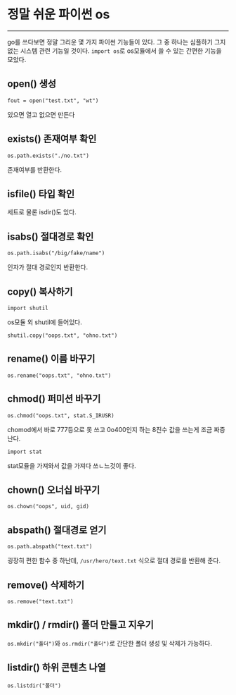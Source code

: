 # 정말 쉬운 파이썬 os

---

go를 쓰다보면 정말 그리운 몇 가지 파이썬 기능들이 있다.
그 중 하나는 심플하기 그지없는 시스템 관련 기능일 것이다.
`import os`로 os모듈에서 쓸 수 있는 간편한 기능을 모았다.

## open() 생성

`fout = open("test.txt", "wt")`

있으면 열고 없으면 만든다

## exists() 존재여부 확인

`os.path.exists("./no.txt")`

존재여부를 반환한다.

## isfile() 타입 확인

세트로 물론 isdir()도 있다.

## isabs() 절대경로 확인

`os.path.isabs("/big/fake/name")`

인자가 절대 경로인지 반환한다.

## copy() 복사하기

`import shutil`

os모듈 외 shutil에 들어있다.

`shutil.copy("oops.txt", "ohno.txt")`

## rename() 이름 바꾸기

`os.rename("oops.txt", "ohno.txt")`

## chmod() 퍼미션 바꾸기

`os.chmod("oops.txt", stat.S_IRUSR)`

chomod에서 바로 777등으로 못 쓰고 0o400인지 하는 8진수 값을 쓰는게 조금 짜증난다.

`import stat`

stat모듈을 가져와서 값을 가져다 쓰ㄴ느것이 좋다.

## chown() 오너십 바꾸기

`os.chown("oops", uid, gid)`

## abspath() 절대경로 얻기

`os.path.abspath("text.txt")`

굉장히 편한 함수 중 하난데, `/usr/hero/text.txt` 식으로 절대 경로를 반환해 준다.

## remove() 삭제하기

`os.remove("text.txt")`

## mkdir() / rmdir() 폴더 만들고 지우기

`os.mkdir("폴더")`와 `os.rmdir("폴더")`로 간단한 폴더 생성 및 삭제가 가능하다.

## listdir() 하위 콘텐츠 나열

`os.listdir("폴더")`

